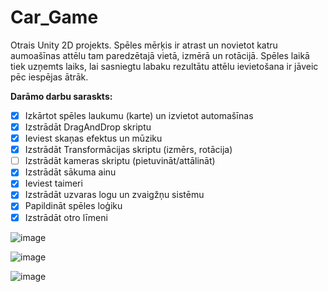 # Car_Game
Otrais Unity 2D projekts.
Spēles mērķis ir atrast un novietot katru 
aumoašīnas attēlu tam paredzētajā vietā, 
izmērā un rotācijā. Spēles laikā tiek uzņemts laiks, 
lai sasniegtu labaku rezultātu attēlu ievietošana ir 
jāveic pēc iespējas ātrāk.

**Darāmo darbu saraskts:**
- [x] Izkārtot spēles laukumu (karte) un izvietot automašīnas
- [x] Izstrādāt DragAndDrop skriptu
- [x] Ieviest skaņas efektus un mūziku
- [x] Izstrādāt Transformācijas skriptu (izmērs, rotācija)
- [ ] Izstrādāt kameras skriptu (pietuvināt/attālināt)
- [x] Izstrādāt sākuma ainu
- [x] Ieviest taimeri
- [x] Izstrādāt uzvaras logu un zvaigžņu sistēmu
- [x] Papildināt spēles loģiku
- [x] Izstrādāt otro līmeni

![image](https://github.com/user-attachments/assets/bc182a77-12a1-42a4-898f-2fce92ec2f8e)

![image](https://github.com/user-attachments/assets/777244ad-4765-4b3b-8867-d91b9cbe9875)

![image](https://github.com/user-attachments/assets/180a1226-54f7-44f1-bc35-b1fe7d373df5)

